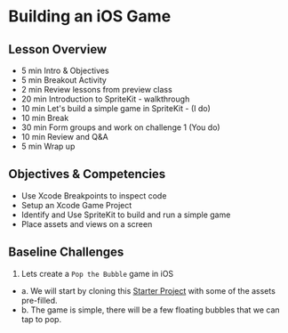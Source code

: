# Building an iOS Game

## Lesson Overview
- 5 min Intro & Objectives
- 5 min Breakout Activity
- 2 min Review lessons from preview class
- 20 min Introduction to SpriteKit - walkthrough
- 10 min Let's build a simple game in SpriteKit - (I do)
- 10 min Break
- 30 min Form groups and work on challenge 1 (You do)
- 10 min Review and Q&A
- 5 min Wrap up

## Objectives & Competencies
- Use Xcode Breakpoints to inspect code
- Setup an Xcode Game Project
- Identify and Use SpriteKit to build and run a simple game
- Place assets and views on a screen

## Baseline Challenges

1. Lets create a `Pop the Bubble` game in iOS
  - a. We will start by cloning this [Starter Project](www.starterproject.com) with some of the assets pre-filled.
  - b. The game is simple, there will be a few floating bubbles that we can tap to pop.
